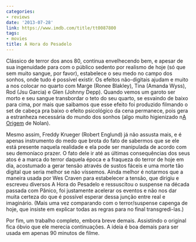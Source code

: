 ```yaml
---
categories:
- reviews
date: '2013-07-28'
link: https://www.imdb.com/title/tt0087800
tags:
- movies
title: A Hora do Pesadelo
---
```


Clássico de terror dos anos 80, continua envelhecendo bem, e apesar de sua ingenuidade para com o público sedento por realismo de hoje (só que sem muito sangue, por favor), estabelece o seu medo no campo dos sonhos, onde tudo é possível existir. Os efeitos não-digitais ajudam e muito a nos colocar no quarto com Marge (Ronee Blakley), Tina (Amanda Wyss), Rod (Jsu Garcia) e Glen (Johnny Depp). Quando vemos um garoto ser morto e seu sangue transbordar o teto do seu quarto, se esvaindo de baixo para cima, por mais que saibamos que esse efeito foi produzido filmando o set de cabeça pra baixo o efeito psicológico da cena permanece, pois gera a estranheza necessária do mundo dos sonhos (algo muito higienizado n[A Origem] de Nolan).

Mesmo assim, Freddy Krueger (Robert Englund) já não assusta mais, e é apenas instrumento do medo que brota do fato de sabermos que se ele está presente naquela realidade e ela pode ser manipulada de acordo com seu demoníaco prazer. O fato dele ir até as últimas consequências dos seus atos é a marca do terror daquela época e a fraqueza do terror de hoje em dia, acostumado a gerar tensão através de sustos fáceis e uma morte tão digital que seria melhor se não víssemos. Ainda melhor é notarmos que a maneira usada por Wes Craven para estabelecer a tensão, que dirigiu e escreveu diversos A Hora do Pesadelo e ressuscitou o suspense na década passada com Pânico, foi justamente acelerar os eventos e não nos dar muita certeza do que é possível esperar dessa junção entre real e imaginário. (Mais uma vez comparando com o terror/suspense capenga de hoje, que insiste em explicar todas as regras para no final transgredi-las.)

Por fim, um trabalho completo, embora breve demais. Assistindo o original fica óbvio que ele merecia continuações. A ideia é boa demais para ser usada em apenas 90 minutos de filme.

[A Origem]: /a-origem